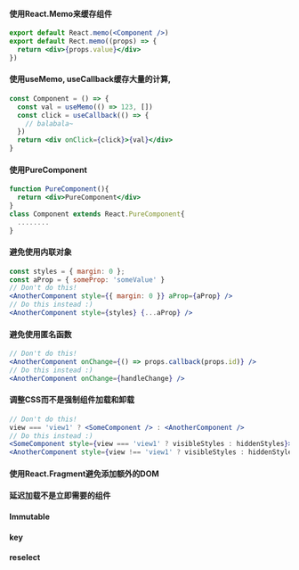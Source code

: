 #### 使用React.Memo来缓存组件
```jsx 
export default React.memo(<Component />)
export default Rect.memo((props) => {
  return <div>{props.value}</div>
})
```

#### 使用useMemo, useCallback缓存大量的计算, 
```jsx
const Component = () => {
  const val = useMemo(() => 123, [])
  const click = useCallback(() => {
    // balabala~
  })
  return <div onClick={click}>{val}</div>
}
```

#### 使用PureComponent
```jsx
function PureComponent(){
  return <div>PureComponent</div>
}
class Component extends React.PureComponent{
  ........
}
```

#### 避免使用内联对象
```jsx
const styles = { margin: 0 };
const aProp = { someProp: 'someValue' }
// Don't do this!
<AnotherComponent style={{ margin: 0 }} aProp={aProp} />  
// Do this instead :)
<AnotherComponent style={styles} {...aProp} />  
```

#### 避免使用匿名函数
```jsx
// Don't do this!
<AnotherComponent onChange={() => props.callback(props.id)} /> 
// Do this instead :)
<AnotherComponent onChange={handleChange} />
```

#### 调整CSS而不是强制组件加载和卸载
```jsx
// Don't do this!
view === 'view1' ? <SomeComponent /> : <AnotherComponent />
// Do this instead :)
<SomeComponent style={view === 'view1' ? visibleStyles : hiddenStyles}>
<AnotherComponent style={view !== 'view1' ? visibleStyles : hiddenStyles}>
```

#### 使用React.Fragment避免添加额外的DOM
#### 延迟加载不是立即需要的组件
#### Immutable
#### key
#### reselect
